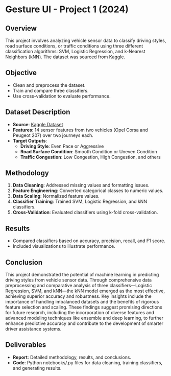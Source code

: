 # Gesture UI - Project 1 (2024)

## Overview

This project involves analyzing vehicle sensor data to classify driving styles, road surface conditions, or traffic conditions using three different classification algorithms: SVM, Logistic Regression, and k-Nearest Neighbors (kNN). The dataset was sourced from Kaggle.

## Objective

- Clean and preprocess the dataset.
- Train and compare three classifiers.
- Use cross-validation to evaluate performance.

## Dataset Description

- **Source**: [Kaggle Dataset](https://www.kaggle.com/gloseto/traffic-driving-style-road-surface-condition)
- **Features**: 14 sensor features from two vehicles (Opel Corsa and Peugeot 207) over two journeys each.
- **Target Outputs**:
  - **Driving Style**: Even Pace or Aggressive
  - **Road Surface Condition**: Smooth Condition or Uneven Condition
  - **Traffic Congestion**: Low Congestion, High Congestion, and others

## Methodology

1. **Data Cleaning**: Addressed missing values and formatting issues.
2. **Feature Engineering**: Converted categorical classes to numeric values.
3. **Data Scaling**: Normalized feature values.
4. **Classifier Training**: Trained SVM, Logistic Regression, and kNN classifiers.
5. **Cross-Validation**: Evaluated classifiers using k-fold cross-validation.

## Results

- Compared classifiers based on accuracy, precision, recall, and F1 score.
- Included visualizations to illustrate performance.

## Conclusion

This project demonstrated the potential of machine learning in predicting driving styles from vehicle sensor data. Through comprehensive data preprocessing and comparative analysis of three classifiers—Logistic Regression, SVM, and kNN—the kNN model emerged as the most effective, achieving superior accuracy and robustness. Key insights include the importance of handling imbalanced datasets and the benefits of rigorous feature selection and scaling. These findings suggest promising directions for future research, including the incorporation of diverse features and advanced modeling techniques like ensemble and deep learning, to further enhance predictive accuracy and contribute to the development of smarter driver assistance systems.

## Deliverables

- **Report**: Detailed methodology, results, and conclusions.
- **Code**: Python notebooks/.py files for data cleaning, training classifiers, and generating results.
